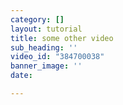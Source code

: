 ```yaml
---
category: []
layout: tutorial
title: some other video
sub_heading: ''
video_id: "384700038"
banner_image: ''
date: 

---
```

